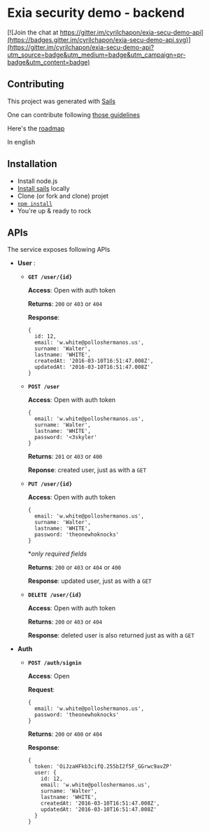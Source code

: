 # Exia security demo - backend

[![Join the chat at https://gitter.im/cyrilchapon/exia-secu-demo-api](https://badges.gitter.im/cyrilchapon/exia-secu-demo-api.svg)](https://gitter.im/cyrilchapon/exia-secu-demo-api?utm_source=badge&utm_medium=badge&utm_campaign=pr-badge&utm_content=badge)

## Contributing

This project was generated with [Sails](http://sailsjs.org)

One can contribute following [those guidelines](http://stackoverflow.com/questions/4384776/how-do-i-contribute-to-others-code-in-github)

Here's the [roadmap](ROADMAP.md)

In english

## Installation

- Install node.js
- [Install sails](http://sailsjs.org/get-started#?installation) locally
- Clone (or fork and clone) projet
- [`npm install`](https://docs.npmjs.com/cli/install)
- You're up & ready to rock

## APIs

The service exposes following APIs

- **User** :

  - **`GET /user/{id}`**
    
    **Access**: Open with auth token
    
    **Returns**: `200` or `403` or `404`
    
    **Response**:
    
    ```
    {
      id: 12,
      email: 'w.white@polloshermanos.us',
      surname: 'Walter',
      lastname: 'WHITE',
      createdAt: '2016-03-10T16:51:47.008Z',
      updatedAt: '2016-03-10T16:51:47.008Z'
    }
    ```
  
  - **`POST /user`**
    
    **Access**: Open with auth token
    
    ```
    {
      email: 'w.white@polloshermanos.us',
      surname: 'Walter',
      lastname: 'WHITE',
      password: '<3skyler'
    }
    ```
    
    **Returns**: `201` or `403` or `400`
    
    **Reponse**: created user, just as with a `GET`
  
  - **`PUT /user/{id}`**
    
    **Access**: Open with auth token
    
    ```
    {
      email: 'w.white@polloshermanos.us',
      surname: 'Walter',
      lastname: 'WHITE',
      password: 'theonewhoknocks'
    }
    ```
    
    **only required fields*
    
    **Returns**: `200` or `403` or `404` or `400`
    
    **Response**: updated user, just as with a `GET`
  
  - **`DELETE /user/{id}`**
    
    **Access**: Open with auth token
    
    **Returns**: `200` or `403` or `404`
    
    **Response**: deleted user is also returned just as with a `GET`

- **Auth**
  
  - **`POST /auth/signin`**
    
    **Access**: Open
    
    **Request**:
    
    ```
    {
      email: 'w.white@polloshermanos.us',
      password: 'theonewhoknocks'
    }
    ```
    
    **Returns**: `200` or `400` or `404`
    
    **Response**:
    
    ```
    {
      token: 'OiJzaHFkb3cifQ.255bI2f5F_GGrwc9avZP'
      user: {
        id: 12,
        email: 'w.white@polloshermanos.us',
        surname: 'Walter',
        lastname: 'WHITE',
        createdAt: '2016-03-10T16:51:47.008Z',
        updatedAt: '2016-03-10T16:51:47.008Z'
      }
    }
    ```
